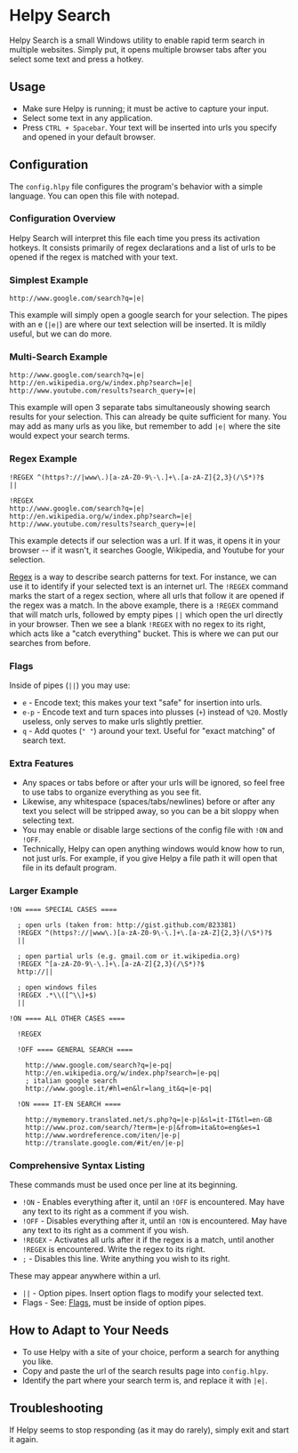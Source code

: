 # Helpy Search

Helpy Search is a small Windows utility to enable rapid term search in multiple websites. Simply put, it opens multiple browser tabs after you select some text and press a hotkey.

## Usage

- Make sure Helpy is running; it must be active to capture your input.
- Select some text in any application.
- Press `CTRL + Spacebar`. Your text will be inserted into urls you specify and opened in your default browser.

## Configuration

The `config.hlpy` file configures the program's behavior with a simple language. You can open this file with notepad.

### Configuration Overview

Helpy Search will interpret this file each time you press its activation hotkeys. It consists primarily of regex declarations and a list of urls to be opened if the regex is matched with your text.

### Simplest Example

```
http://www.google.com/search?q=|e|
```

This example will simply open a google search for your selection. The pipes with an e (`|e|`) are where our text selection will be inserted. It is mildly useful, but we can do more.

### Multi-Search Example

```
http://www.google.com/search?q=|e|
http://en.wikipedia.org/w/index.php?search=|e|
http://www.youtube.com/results?search_query=|e|
```

This example will open 3 separate tabs simultaneously showing search results for your selection. This can already be quite sufficient for many. You may add as many urls as you like, but remember to add `|e|` where the site would expect your search terms.

### Regex Example

```
!REGEX ^(https?://|www\.)[a-zA-Z0-9\-\.]+\.[a-zA-Z]{2,3}(/\S*)?$
||

!REGEX
http://www.google.com/search?q=|e|
http://en.wikipedia.org/w/index.php?search=|e|
http://www.youtube.com/results?search_query=|e|
```

This example detects if our selection was a url. If it was, it opens it in your browser -- if it wasn't, it searches Google, Wikipedia, and Youtube for your selection.

[Regex](http://en.wikipedia.org/wiki/Regular_expression) is a way to describe search patterns for text. For instance, we can use it to identify if your selected text is an internet url. The `!REGEX` command marks the start of a regex section, where all urls that follow it are opened if the regex was a match. In the above example, there is a `!REGEX` command that will match urls, followed by empty pipes `||` which open the url directly in your browser. Then we see a blank `!REGEX` with no regex to its right, which acts like a "catch everything" bucket. This is where we can put our searches from before.

### Flags

Inside of pipes (`||`) you may use:

- `e` - Encode text; this makes your text "safe" for insertion into urls.
- `e-p` - Encode text and turn spaces into plusses (`+`) instead of `%20`. Mostly useless, only serves to make urls slightly prettier.
- `q` - Add quotes (`" "`) around your text. Useful for "exact matching" of search text.

### Extra Features

- Any spaces or tabs before or after your urls will be ignored, so feel free to use tabs to organize everything as you see fit.
- Likewise, any whitespace (spaces/tabs/newlines) before or after any text you select will be stripped away, so you can be a bit sloppy when selecting text.
- You may enable or disable large sections of the config file with `!ON` and `!OFF`.
- Technically, Helpy can open anything windows would know how to run, not just urls. For example, if you give Helpy a file path it will open that file in its default program.

### Larger Example

```
!ON ==== SPECIAL CASES ====
  
  ; open urls (taken from: http://gist.github.com/823381)
  !REGEX ^(https?://|www\.)[a-zA-Z0-9\-\.]+\.[a-zA-Z]{2,3}(/\S*)?$
  ||
    
  ; open partial urls (e.g. gmail.com or it.wikipedia.org)
  !REGEX ^[a-zA-Z0-9\-\.]+\.[a-zA-Z]{2,3}(/\S*)?$
  http://||
  
  ; open windows files
  !REGEX .*\\([^\\]+$)
  ||

!ON ==== ALL OTHER CASES ====
  
  !REGEX

  !OFF ==== GENERAL SEARCH ====
    
    http://www.google.com/search?q=|e-pq|
    http://en.wikipedia.org/w/index.php?search=|e-pq|
    ; italian google search
    http://www.google.it/#hl=en&lr=lang_it&q=|e-pq|

  !ON ==== IT-EN SEARCH ====

    http://mymemory.translated.net/s.php?q=|e-p|&sl=it-IT&tl=en-GB
    http://www.proz.com/search/?term=|e-p|&from=ita&to=eng&es=1
    http://www.wordreference.com/iten/|e-p|
    http://translate.google.com/#it/en/|e-p|
```

### Comprehensive Syntax Listing

These commands must be used once per line at its beginning.

- `!ON` - Enables everything after it, until an `!OFF` is encountered. May have any text to its right as a comment if you wish.
- `!OFF` - Disables everything after it, until an `!ON` is encountered. May have any text to its right as a comment if you wish.
- `!REGEX` - Activates all urls after it if the regex is a match, until another `!REGEX` is encountered. Write the regex to its right.
- `;` - Disables this line. Write anything you wish to its right.

These may appear anywhere within a url.

- `||` - Option pipes. Insert option flags to modify your selected text.
- Flags - See: [Flags](#flags), must be inside of option pipes.

## How to Adapt to Your Needs

- To use Helpy with a site of your choice, perform a search for anything you like.
- Copy and paste the url of the search results page into `config.hlpy`.
- Identify the part where your search term is, and replace it with `|e|`.

## Troubleshooting

If Helpy seems to stop responding (as it may do rarely), simply exit and start it again.